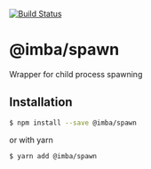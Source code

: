 [![Build Status](https://img.shields.io/travis/imba-js/spawn.svg?style=flat-square)](https://travis-ci.org/imba-js/spawn)

# @imba/spawn

Wrapper for child process spawning

## Installation

```bash
$ npm install --save @imba/spawn
```

or with yarn

```bash
$ yarn add @imba/spawn
```
